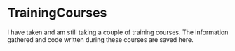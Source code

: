 # TrainingCourses # 

I have taken and am still taking a couple of training courses. 
The information gathered and code written during these courses are saved here.

